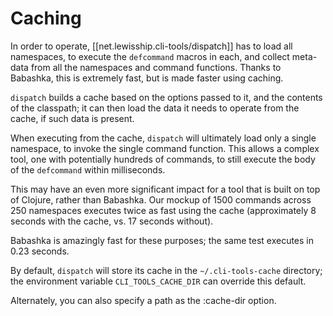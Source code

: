 # Caching

In order to operate, [[net.lewisship.cli-tools/dispatch]] has to load all namespaces, to execute the `defcommand` macros in each,
and collect meta-data from all the namespaces and command functions.  Thanks to Babashka, this is extremely fast,
but is made faster using caching.

`dispatch` builds a cache based on the options passed to it, and the contents of the classpath; it can then
load the data it needs to operate from the cache, if such data is present.

When executing from the cache, `dispatch` will ultimately load only a single namespace,
to invoke the single command function.  This allows a complex tool, one with potentially hundreds of commands, to
still execute the body
of the `defcommand` within milliseconds.

This may have an even more significant impact for a tool that is built on top of Clojure, rather than Babashka.
Our mockup of 1500 commands across 250 namespaces executes twice as fast using the cache (approximately
8 seconds with the cache, vs. 17 seconds without).

Babashka is amazingly fast for these purposes; the same test executes in 0.23 seconds.

By default, `dispatch` will store its cache in the `~/.cli-tools-cache` directory; the environment variable
`CLI_TOOLS_CACHE_DIR` can override this default. 

Alternately, you can also specify a path as the :cache-dir option.

